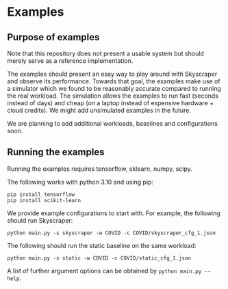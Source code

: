 # Examples

## Purpose of examples
Note that this repository does not present a usable system but should merely serve as a reference implementation.

The examples should present an easy way to play around with Skyscraper and observe its performance. Towards that goal, the examples make use of a simulator which we found to be reasonably accurate compared to running the real workload. The simulation allows the examples to run fast (seconds instead of days) and cheap (on a laptop instead of expensive hardware + cloud credits). We might add unsimulated examples in the future.

We are planning to add additional workloads, baselines and configurations soon.

## Running the examples

Running the examples requires tensorflow, sklearn, numpy, scipy.

The following works with python 3.10 and using pip:

```
pip install tensorflow
pip install scikit-learn
```

We provide example configurations to start with. For example, the following should run Skyscraper:

```
python main.py -s skyscraper -w COVID -c COVID/skyscraper_cfg_1.json
```

The following should run the static baseline on the same workload:

```
python main.py -s static -w COVID -c COVID/static_cfg_1.json
```

A list of further argument options can be obtained by `python main.py --help`.
